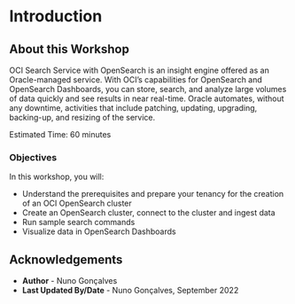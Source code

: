# Introduction

## About this Workshop

OCI Search Service with OpenSearch is an insight engine offered as an Oracle-managed service. With OCI’s capabilities for OpenSearch and OpenSearch Dashboards, you can store, search, and analyze large volumes of data quickly and see results in near real-time. Oracle automates, without any downtime, activities that include patching, updating, upgrading, backing-up, and resizing of the service.

Estimated Time: 60 minutes

### Objectives

In this workshop, you will:
- Understand the prerequisites and prepare your tenancy for the creation of an OCI OpenSearch cluster
- Create an OpenSearch cluster, connect to the cluster and ingest data
- Run sample search commands
- Visualize data in OpenSearch Dashboards

## Acknowledgements

* **Author** - Nuno Gonçalves
* **Last Updated By/Date** - Nuno Gonçalves, September 2022
